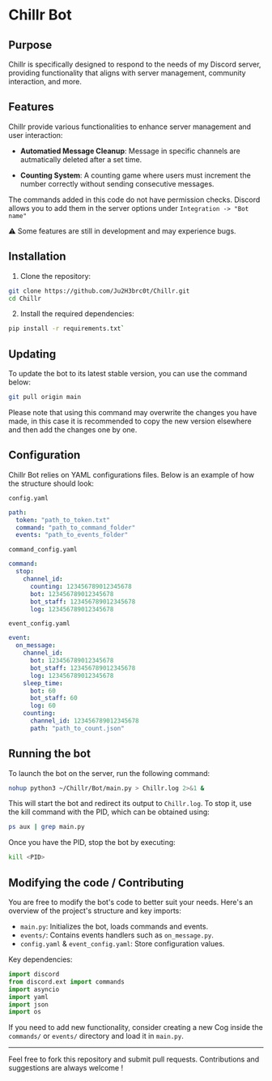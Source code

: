 # Chillr Bot

## Purpose

Chillr is specifically designed to respond to the needs of my Discord server, providing functionality that aligns with server management, community interaction, and more.


## Features

Chillr provide various functionalities to enhance server management and user interaction:

 - **Automatied Message Cleanup**: Message in specific channels are autmatically deleted after a set time.

 - **Counting System**: A counting game where users must increment the number correctly without sending consecutive messages.

The commands added in this code do not have permission checks. Discord allows you to add them in the server options under `Integration -> "Bot name"`

⚠ Some features are still in development and may experience bugs.


## Installation

1. Clone the repository:

```bash
git clone https://github.com/Ju2H3brc0t/Chillr.git
cd Chillr
```

2. Install the required dependencies:

```bash
pip install -r requirements.txt`
```

## Updating

To update the bot to its latest stable version, you can use the command below:

```bash
git pull origin main
```

Please note that using this command may overwrite the changes you have made, in this case it is recommended to copy the new version elsewhere and then add the changes one by one.



## Configuration 

Chillr Bot relies on YAML configurations files. Below is an example of how the structure should look:

`config.yaml`
```yaml
path:
  token: "path_to_token.txt"
  command: "path_to_command_folder"
  events: "path_to_events_folder"
```

`command_config.yaml`
```yaml
command:
  stop:
    channel_id:
      counting: 123456789012345678
      bot: 123456789012345678
      bot_staff: 123456789012345678
      log: 123456789012345678
```

`event_config.yaml`
```yaml
event:
  on_message:
    channel_id:
      bot: 123456789012345678
      bot_staff: 123456789012345678
      log: 123456789012345678
    sleep_time:
      bot: 60
      bot_staff: 60
      log: 60
    counting:
      channel_id: 123456789012345678
      path: "path_to_count.json"
```


## Running the bot

To launch the bot on the server, run the following command:

```bash
nohup python3 ~/Chillr/Bot/main.py > Chillr.log 2>&1 &
```

This will start the bot and redirect its output to `Chillr.log`. To stop it, use the kill command with the PID, which can be obtained using:

```bash
ps aux | grep main.py
```

Once you have the PID, stop the bot by executing:

```bash
kill <PID>
```

## Modifying the code / Contributing

You are free to modify the bot's code to better suit your needs. Here's an overview of the project's structure and key imports:

 - `main.py`: Initializes the bot, loads commands and events.
 - `events/`: Contains events handlers such as `on_message.py`.
 - `config.yaml` & `event_config.yaml`: Store configuration values.

Key dependencies:

```python
import discord
from discord.ext import commands
import asyncio
import yaml
import json
import os
```

If you need to add new functionality, consider creating a new Cog inside the `commands/` or `events/` directory and load it in `main.py`.

---

Feel free to fork this repository and submit pull requests. Contributions and suggestions are always welcome !